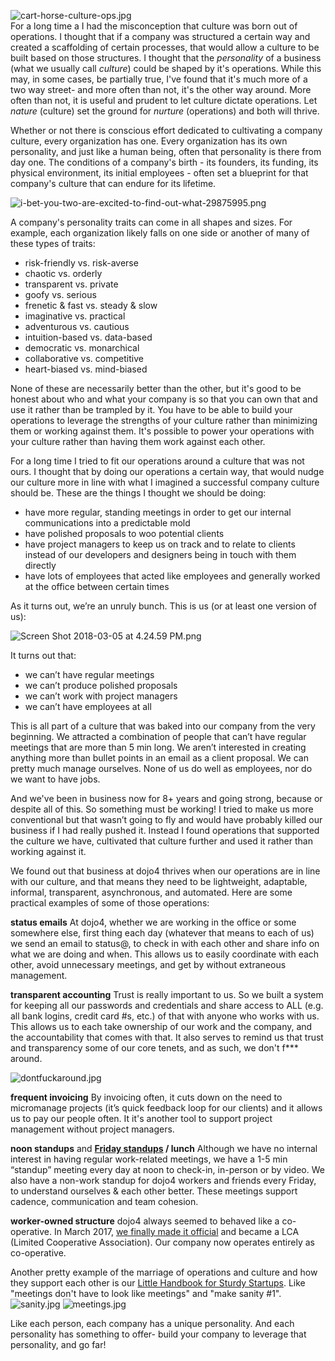![cart-horse-culture-ops.jpg](assets/b.jpeg)  
For a long time a I had the misconception that culture was born out of operations. I thought that if a company was structured a certain way and created a scaffolding of certain processes, that would allow a culture to be built based on those structures. I thought that the *personality* of a business (what we usually call *culture*) could be shaped by it's operations. While this may, in some cases, be partially true, I've found that it's much more of a two way street- and more often than not, it's the other way around. More often than not, it is useful and prudent to let culture dictate operations. Let *nature* (culture) set the ground for *nurture* (operations) and both will thrive.

Whether or not there is conscious effort dedicated to cultivating a company culture, every organization has one. Every organization has its own personality, and just like a human being, often that personality is there from day one. The conditions of a company's birth - its founders, its funding, its physical environment, its initial employees - often set a blueprint for that company's culture that can endure for its lifetime. 

![i-bet-you-two-are-excited-to-find-out-what-29875995.png](assets/c.png) 

A company's personality traits can come in all shapes and sizes. For example, each organization likely falls on one side or another of many of these types of traits:

* risk-friendly vs. risk-averse
* chaotic vs. orderly
* transparent vs. private
* goofy vs. serious
* frenetic & fast vs. steady & slow
* imaginative vs. practical
* adventurous vs. cautious
* intuition-based vs. data-based
* democratic vs. monarchical
* collaborative vs. competitive
* heart-biased vs. mind-biased

None of these are necessarily better than the other, but it's good to be honest about who and what your company is so that you can own that and use it rather than be trampled by it. You have to be able to build your operations to leverage the strengths of your culture rather than minimizing them or working against them. It's possible to power your operations with your culture rather than having them work against each other. 

For a long time I tried to fit our operations around a culture that was not ours. I thought that by doing our operations a certain way, that would nudge our culture more in line with what I imagined a successful company culture should be. These are the things I thought we should be doing:

* have more regular, standing meetings in order to get our internal communications into a predictable mold
* have polished proposals to woo potential clients
* have project managers to keep us on track and to relate to clients instead of our developers and designers being in touch with them directly
* have lots of employees that acted like employees and generally worked at the office between certain times 

As it turns out, we’re an unruly bunch. This is us (or at least one version of us):

![Screen Shot 2018-03-05 at 4.24.59 PM.png](assets/d.png) 

It turns out that:
* we can’t have regular meetings
* we can’t produce polished proposals
* we can’t work with project managers
* we can’t have employees at all 

This is all part of a culture that was baked into our company from the very beginning. We attracted a combination of people that can’t have regular meetings that are more than 5 min long. We aren’t interested in creating anything more than bullet points in an email as a client proposal. We can pretty much manage ourselves. None of us do well as employees, nor do we want to have jobs. 

And we've been in business now for 8+ years and going strong, because or despite all of this. So something must be working! I tried to make us more conventional but that wasn’t going to fly and would have probably killed our business if I had really pushed it. Instead I found operations that supported the culture we have, cultivated that culture further and used it rather than working against it. 

We found out that business at dojo4 thrives when our operations are in line with our culture, and that means they need to be lightweight, adaptable, informal, transparent, asynchronous, and automated. Here are some practical examples of some of those operations:

**status emails**
At dojo4, whether we are working in the office or some somewhere else, first thing each day (whatever that means to each of us) we send an email to status@, to check in with each other and share info on what we are doing and when. This allows us to easily coordinate with each other, avoid unnecessary meetings, and get by without extraneous management.

**transparent accounting**
Trust is really important to us.
So we built a system for keeping all our passwords and credentials and share access to ALL (e.g. all bank logins, credit card #s, etc.) of that with anyone who works with us. This allows us to each take ownership of our work and the company, and the accountability that comes with that. It also serves to remind us that trust and transparency some of our core tenets, and as such, we don't f*** around.

![dontfuckaround.jpg](assets/e.jpeg) 

**frequent invoicing**
By invoicing often, it cuts down on the need to micromanage projects (it’s quick feedback loop for our clients) and it allows us to pay our people often. It it's another tool to support project management without project managers.

**noon standups** and **[Friday standups](https://unreasonable.is/52-questions-get-heart-team-make-meetings-matter/) / lunch**
Although we have no internal interest in having regular work-related meetings, we have a 1-5 min “standup” meeting every day at noon to check-in, in-person or by video. We also have a non-work standup for dojo4 workers and friends every Friday, to understand ourselves & each other better. 
These meetings support cadence, communication and team cohesion. 

**worker-owned structure**
dojo4 always seemed to behaved like a co-operative. In March 2017, [we finally made it official](http://dojo4.com/blog/on-the-lip-of-shared-ownership-dojo4-becomes-a-co-op-series-number-4) and became a LCA (Limited Cooperative Association). 
Our company now operates entirely as co-operative. 

Another pretty example of the marriage of operations and culture and how they support each other is our [Little Handbook for Sturdy Startups](http://little-startup-handbook.dojo4.com/). Like "meetings don't have to look like meetings" and "make sanity #1". 
![sanity.jpg](assets/f.jpeg) 
![meetings.jpg](assets/g.jpeg) 

Like each person, each company has a unique personality. And each personality has something to offer- build your company to leverage that personality, and go far!





